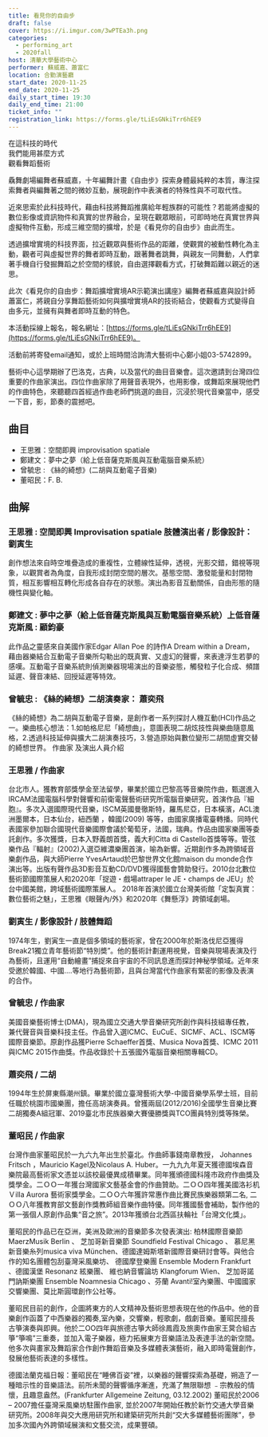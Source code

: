 ```yaml
---
title: 看見你的自由步
draft: false
cover: https://i.imgur.com/3wPTEa3h.png
categories:
  - performing_art
  - 2020fall
host: 清華大學藝術中心
performer: 蘇威嘉、蕭富仁
location: 合勤演藝廳
start_date: 2020-11-25
end_date: 2020-11-25
daily_start_time: 19:30
daily_end_time: 21:00
ticket_info: ""
registration_link: https://forms.gle/tLiEsGNkiTrr6hEE9
---
```


在這科技的時代\
我們能用甚麼方式\
觀看舞蹈藝術

驫舞劇場編舞者蘇威嘉，十年編舞計畫《自由步》探索身體最純粹的本質，專注探索舞者與編舞著之間的微妙互動，展現創作中表演者的特殊性與不可取代性。

近來思索於此科技時代，藉由科技將舞蹈推廣給年輕族群的可能性？若能將虛擬的數位影像或資訊物件和真實的世界融合，呈現在觀眾眼前，可即時地在真實世界與虛擬物件互動，形成三維空間的擴增，於是《看見你的自由步》由此而生。

透過擴增實境的科技界面，拉近觀眾與藝術作品的距離，使觀賞的被動性轉化為主動，觀者可與虛擬世界的舞者即時互動，跟著舞者跳舞，與親友一同舞動，人們拿著手機自行發掘舞蹈之於空間的樣貌，自由選擇觀看方式，打破舞蹈難以親近的迷思。

此次《看見你的自由步：舞蹈擴增實境AR示範演出講座》編舞者蘇威嘉與設計師蕭富仁，將親自分享舞蹈藝術如何與擴增實境AR的技術結合，使觀看方式變得自由多元，並擁有與舞者即時互動的特色。



本活動採線上報名，報名網址：[https://forms.gle/tLiEsGNkiTrr6hEE9](https://forms.gle/tLiEsGNkiTrr6hEE9)。

活動前將寄發email通知，或於上班時間洽詢清大藝術中心鄭小姐03-5742899。

藝術中心這學期辦了巴洛克，古典，以及當代的曲目音樂會。這次邀請到台灣四位重要的作曲家演出。四位作曲家除了用聲音表現外，也用影像，或舞蹈來展現他們的作曲特色，來聽聽四首經過作曲老師們挑選的曲目，沉浸於現代音樂當中，感受一下音，影，節奏的震撼吧。


## 曲目 

- 王思雅：空間即興 improvisation spatiale 
- 鄭建文：夢中之夢（給上低音薩克斯風與互動電腦音樂系統）
- 曾毓忠 : 《絲的綺想》(二胡與互動電子音樂)
- 董昭民：F. B.

## 曲解
 
### 王思雅 : 空間即興  Improvisation spatiale 肢體演出者 /  影像設計：劉寅生
 
創作想法來自時空堆疊造成的重複性，立體線性延伸，透視，光影交錯，錯視等現象，以觀賞者為角度，自我形成封閉空間的層次。基態空間、激發能量和封閉物質，相互影響相互轉化形成各自存在的狀態。演出為影音互動關係，自由形態的隨機性與變化軸。


### 鄭建文 : 夢中之夢（給上低音薩克斯風與互動電腦音樂系統）上低音薩克斯風 : 顧鈞豪

此作品之靈感來自美國作家Edgar Allan Poe 的詩作A Dream within a Dream，藉由器樂結合互動電子音樂所勾勒出的既真實、又虛幻的聲響，來表達浮生若夢的感嘆。互動電子音樂系統則偵測樂器現場演出的音樂姿態，觸發粒子化合成、頻譜延遲、聲音凍結、回授延遲等特效。


### 曾毓忠 : 《絲的綺想》二胡演奏家： 蕭奕飛 

《絲的綺想》為二胡與互動電子音樂，是創作者一系列探討人機互動(HCI)作品之一。樂曲核心想法：1.如帕格尼尼「綺想曲」，意圖表現二胡炫技性與樂曲隨意風格，2.透過科技延伸與擴大二胡演奏技巧，3.營造原始與數位變形二胡間虛實交替的綺想世界。
作曲家 及演出人員介紹

### 王思雅 /  作曲家

台北市人。獲教育部獎學金至法留學，畢業於國立巴黎高等音樂院作曲，甄選進入IRCAM法國電腦科學對聲響和前衛電聲藝術研究所電腦音樂研究，首演作品『細胞』。多次入選國際現代音樂，ISCM英國曼徹斯特，羅馬尼亞，日本橫濱，ACL澳洲墨爾本，日本仙台，紐西蘭 ，韓國(2009) 等等，由國家廣播電臺轉播。同時代表國家參加聯合國現代音樂國際會議於葡萄牙，法國，瑞典。作品由國家樂團等委託創作。多次獲獎，日本入野義朗首獎，義大利Citta di Castello首獎等等。管弦樂作品『輻射』(2002)入選亞維濃樂團首演，喻為新響。近期創作多為跨領域音樂劇作品，與大師Pierre YvesArtaud於巴黎世界文化館maison du monde合作演出等。出版有聲作品3D影音互動CD/DVD獲得國藝會贊助發行。2010台北數位藝術節國際策展人和2020年「捉遊・戲場attraper le JE・champs de JEU」於台中國美館，跨域藝術國際策展人。
2018年首演於國立台灣美術館「定製真實：數位藝術之魅」，王思雅《眼聲內/外》和2020年《舞懸浮》跨領域劇場。

### 劉寅生 / 影像設計 / 肢體舞蹈 

1974年生，劉寅生一直是個多領域的藝術家，曾在2000年於斯洛伐尼亞獲得Break21獨立青年藝術節“特別奬”。他的藝術計劃運用視覺，音樂與現場表演及行為藝術，且運用“自動繪畫”捕捉來自宇宙的不同訊息進而探討神秘學領域。近年來受邀於韓國、中國....等地行為藝術節，且與台灣當代作曲家有緊密的影像及表演的合作。


### 曾毓忠 / 作曲家

美國音樂藝術博士(DMA)，現為國立交通大學音樂研究所創作與科技組專任教，兼代聲音與音樂科技主任。作品曾入選ICMC、EuCuE、SICMF、ACL、ISCM等國際音樂節。原創作品獲Pierre Schaeffer首獎、Musica Nova首獎、ICMC 2011與ICMC 2015作曲獎。作品收錄於十五張國外電腦音樂相關專輯CD。

### 蕭奕飛 / 二胡

1994年生於屏東縣潮州鎮。畢業於國立臺灣藝術大學-中國音樂學系學士班，目前任職於桃園市國樂團，擔任高胡演奏員。曾獲兩屆(2012/2016)全國學生音樂比賽二胡獨奏A組冠軍、2019臺北市民族器樂大賽優勝獎與TCO團員特別獎等殊榮。

### 董昭民 / 作曲家

台灣作曲家董昭民於一九六九年出生於臺北。作曲師事錢南章教授， Johannes Fritsch ，Mauricio Kagel及Nicolaus A. Huber。一九九九年夏天獲德國埃森音樂院最高藝術家文憑並以該校最優異成積畢業。同年獲頒德國科隆巿政府作曲獎及獎學金。二ＯＯ一年獲台灣國家文藝基金會的作曲贊助。二ＯＯ四年獲美國洛衫机Ｖilla  Aurora 藝術家獎學金。二ＯＯ六年獲許常惠作曲比賽民族樂器類第二名,  二ＯＯ八年獲教育部文藝創作獎教師組音樂作曲特優。同年獲國藝會補助，製作他的第一張個人原創作品集“音之旅”。2013年獲頒台北西區扶輪社「台灣文化獎」。

董昭民的作品已在亞洲，美洲及歐洲的音樂節多次發表演出: 柏林國際音樂節  MaerzMusik Berlin 、 芝加哥新音樂節 Soundfield Festival Chicago 、 慕尼黑新音樂糸列musica viva München、德國達姆斯塔新國際音樂研討會等。與他合作的知名團體包刮臺灣采風樂坊、 德國摩登樂團 Ensemble Modern Frankfurt 、德國漢堡 Resonanz 絃樂團、 維也納音響論坊 Klangforum Wien、 芝加哥諾門訥斯樂團 Ensemble Noamnesia Chicago 、芬蘭 Avanti!室內樂團、中國國家交響樂團、莫比斯圓環創作公社等。

董昭民目前的創作，企圖將東方的人文精神及藝術思想表現在他的作品中。他的音樂創作函蓋了中西樂器的獨奏,室內樂，交響樂，輕歌劇，戲劇音樂。董昭民擅長古箏演奏與即興。他於二OO四年與旅德古箏大師徐鳳霞及旅奧作曲家王蓂合組古箏“箏鳴”三重奏，並加入電子樂器，極力拓展東方音樂語法及表達手法的新空間。 他多次與畫家及舞蹈家合作創作舞蹈音樂及多媒體表演藝術，融入即時電聲創作，發展他藝術表達的多樣性。

德國法蘭克福日報：董昭民在“睡佛百姿”裡，以樂器的聲響探索為基礎，朔造了一種暗示性的音樂語法。前所未聞的聲響循序漸進，充滿了無限聯想 ﹣宗教般的情懷，且趣意盎然。(Frankfurter Allgemeine Zeitung, 03.12.2002)
董昭民於2006 – 2007擔任臺灣采風樂坊駐團作曲家, 並於2007年開始任教於新竹交通大學音樂研究所。2008年與交大應用研究所和建築研究所共創“交大多媒體藝術團隊”，參加多次國內外跨領域展演和文藝交流，成果豐碩。
